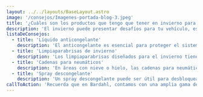 ```yaml
---
layout: ../../layouts/BaseLayout.astro
image: '/consejos/Imagenes-portada-blog-3.jpeg'
title: '¿Cuáles son los productos que tengo que tener en invierno para mi vehículo?'
description: 'El invierno puede presentar desafíos para tu vehículo, especialmente en climas fríos. Para garantizar un rendimiento óptimo y una conducción segura durante esta temporada, es importante contar con los productos adecuados. Descubre cuáles son los elementos esenciales que debes tener para preparar tu vehículo para el invierno.'
listaDeConsejos:
  - title: 'Líquido anticongelante'
    description: 'El anticongelante es esencial para proteger el sistema de refrigeración de tu motor contra las bajas temperaturas. Asegúrate de contar con el líquido adecuado y revisa su nivel regularmente.'
  - title: 'Limpiaparabrisas de invierno'
    description: 'Los limpiaparabrisas diseñados para el invierno tienen una composición especial que evita que las escobillas se congelen o se adhieran al parabrisas. Reemplaza las escobillas viejas por unas adecuadas para el invierno.'
  - title: 'Cadenas para neumáticos'
    description: 'En áreas con nieve o hielo, las cadenas para neumáticos son indispensables para garantizar una tracción segura. Asegúrate de conocer las regulaciones locales y aprender cómo instalar correctamente las cadenas.'
  - title: 'Spray descongelante'
    description: 'Un spray descongelante puede ser útil para desbloquear cerraduras y eliminar el hielo de los cristales en caso de congelación.'
callToAction: 'Recuerda que en Bardahl, contamos con una amplia gama de productos diseñados específicamente para enfrentar las condiciones invernales. Confía en nosotros para preparar tu vehículo y garantizar una conducción segura durante el invierno.'
---
```

